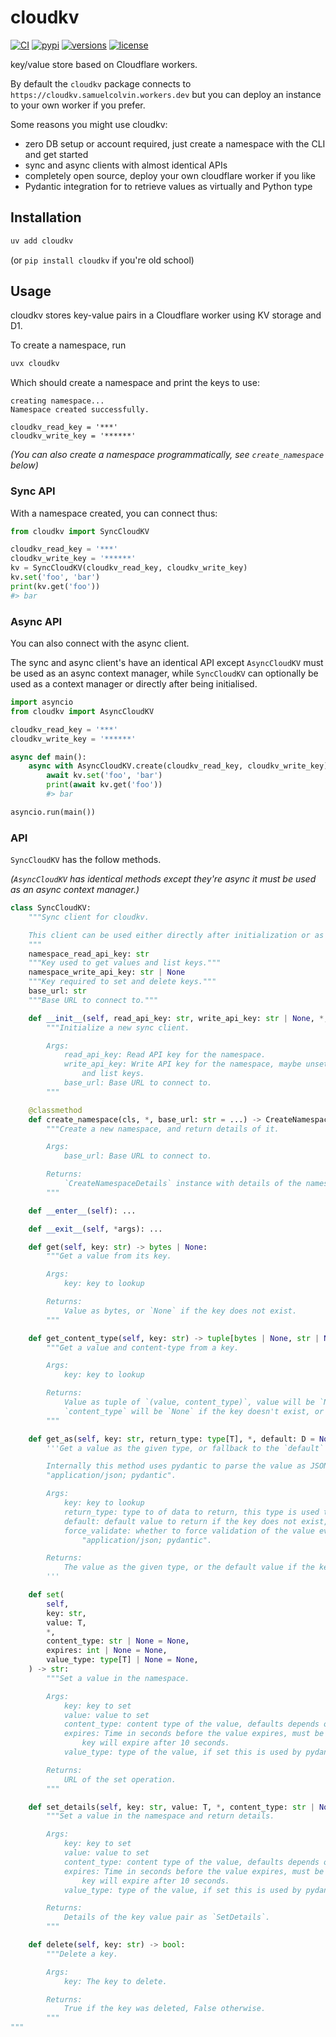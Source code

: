 # cloudkv

[![CI](https://github.com/samuelcolvin/cloudkv/actions/workflows/ci.yml/badge.svg)](https://github.com/samuelcolvin/cloudkv/actions?query=event%3Apush+branch%3Amain+workflow%3ACI)
[![pypi](https://img.shields.io/pypi/v/cloudkv.svg)](https://pypi.python.org/pypi/cloudkv)
[![versions](https://img.shields.io/pypi/pyversions/cloudkv.svg)](https://github.com/samuelcolvin/cloudkv)
[![license](https://img.shields.io/github/license/samuelcolvin/cloudkv.svg)](https://github.com/samuelcolvin/cloudkv/blob/main/LICENSE)

key/value store based on Cloudflare workers.

By default the `cloudkv` package connects to `https://cloudkv.samuelcolvin.workers.dev` but you can deploy an instance to your own worker if you prefer.

Some reasons you might use cloudkv:
* zero DB setup or account required, just create a namespace with the CLI and get started
* sync and async clients with almost identical APIs
* completely open source, deploy your own cloudflare worker if you like
* Pydantic integration for to retrieve values as virtually and Python type

## Installation

```bash
uv add cloudkv
```

(or `pip install cloudkv` if you're old school)

## Usage

cloudkv stores key-value pairs in a Cloudflare worker using KV storage and D1.

To create a namespace, run

```bash
uvx cloudkv
```

Which should create a namespace and print the keys to use:

```
creating namespace...
Namespace created successfully.

cloudkv_read_key = '***'
cloudkv_write_key = '******'
```

_(You can also create a namespace programmatically, see `create_namespace` below)_

### Sync API

With a namespace created, you can connect thus:

```py
from cloudkv import SyncCloudKV

cloudkv_read_key = '***'
cloudkv_write_key = '******'
kv = SyncCloudKV(cloudkv_read_key, cloudkv_write_key)
kv.set('foo', 'bar')
print(kv.get('foo'))
#> bar
```

### Async API

You can also connect with the async client.

The sync and async client's have an identical API except `AsyncCloudKV` must be used as an async context manager,
while `SyncCloudKV` can optionally be used as a context manager or directly after being initialised.

```py
import asyncio
from cloudkv import AsyncCloudKV

cloudkv_read_key = '***'
cloudkv_write_key = '******'

async def main():
    async with AsyncCloudKV.create(cloudkv_read_key, cloudkv_write_key) as kv:
        await kv.set('foo', 'bar')
        print(await kv.get('foo'))
        #> bar

asyncio.run(main())
```

### API

`SyncCloudKV` has the follow methods.

_(`AsyncCloudKV` has identical methods except they're async it must be used as an async context manager.)_

```py
class SyncCloudKV:
    """Sync client for cloudkv.

    This client can be used either directly after initialization or as a context manager.
    """
    namespace_read_api_key: str
    """Key used to get values and list keys."""
    namespace_write_api_key: str | None
    """Key required to set and delete keys."""
    base_url: str
    """Base URL to connect to."""

    def __init__(self, read_api_key: str, write_api_key: str | None, *, base_url: str = ...):
        """Initialize a new sync client.

        Args:
            read_api_key: Read API key for the namespace.
            write_api_key: Write API key for the namespace, maybe unset if you only have permission to read values
                and list keys.
            base_url: Base URL to connect to.
        """

    @classmethod
    def create_namespace(cls, *, base_url: str = ...) -> CreateNamespaceDetails:
        """Create a new namespace, and return details of it.

        Args:
            base_url: Base URL to connect to.

        Returns:
            `CreateNamespaceDetails` instance with details of the namespace.
        """

    def __enter__(self): ...

    def __exit__(self, *args): ...

    def get(self, key: str) -> bytes | None:
        """Get a value from its key.

        Args:
            key: key to lookup

        Returns:
            Value as bytes, or `None` if the key does not exist.
        """

    def get_content_type(self, key: str) -> tuple[bytes | None, str | None]:
        """Get a value and content-type from a key.

        Args:
            key: key to lookup

        Returns:
            Value as tuple of `(value, content_type)`, value will be `None` if the key does not exist,
            `content_type` will be `None` if the key doesn't exist, or no content-type is set on the key.
        """

    def get_as(self, key: str, return_type: type[T], *, default: D = None, force_validate: bool = False) -> T | D:
        '''Get a value as the given type, or fallback to the `default` value if the value does not exist.

        Internally this method uses pydantic to parse the value as JSON if it has the correct content-type,
        "application/json; pydantic".

        Args:
            key: key to lookup
            return_type: type to of data to return, this type is used to perform validation in the raw value.
            default: default value to return if the key does not exist, defaults to None
            force_validate: whether to force validation of the value even if the content-type of the value is not
                "application/json; pydantic".

        Returns:
            The value as the given type, or the default value if the key does not exist.
        '''

    def set(
        self,
        key: str,
        value: T,
        *,
        content_type: str | None = None,
        expires: int | None = None,
        value_type: type[T] | None = None,
    ) -> str:
        """Set a value in the namespace.

        Args:
            key: key to set
            value: value to set
            content_type: content type of the value, defaults depends on the value type
            expires: Time in seconds before the value expires, must be >60 seconds, defaults to `None` meaning the
                key will expire after 10 seconds.
            value_type: type of the value, if set this is used by pydantic to serialize the value

        Returns:
            URL of the set operation.
        """

    def set_details(self, key: str, value: T, *, content_type: str | None = None, expires: int | None = None, value_type: type[T] | None = None) -> SetDetails:
        """Set a value in the namespace and return details.

        Args:
            key: key to set
            value: value to set
            content_type: content type of the value, defaults depends on the value type
            expires: Time in seconds before the value expires, must be >60 seconds, defaults to `None` meaning the
                key will expire after 10 seconds.
            value_type: type of the value, if set this is used by pydantic to serialize the value

        Returns:
            Details of the key value pair as `SetDetails`.
        """

    def delete(self, key: str) -> bool:
        """Delete a key.

        Args:
            key: The key to delete.

        Returns:
            True if the key was deleted, False otherwise.
        """
"""
